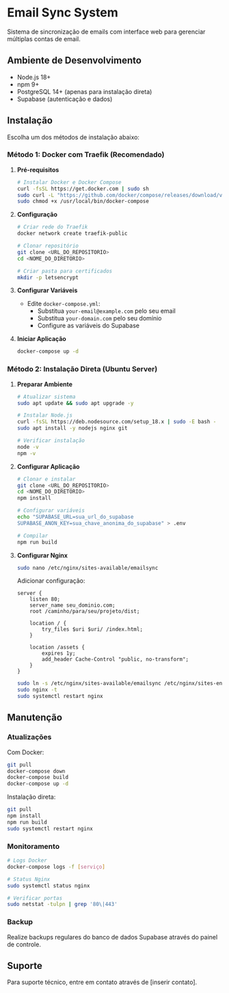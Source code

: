 
# Email Sync System

Sistema de sincronização de emails com interface web para gerenciar múltiplas contas de email.

## Ambiente de Desenvolvimento

- Node.js 18+
- npm 9+
- PostgreSQL 14+ (apenas para instalação direta)
- Supabase (autenticação e dados)

## Instalação

Escolha um dos métodos de instalação abaixo:

### Método 1: Docker com Traefik (Recomendado)

1. **Pré-requisitos**
   ```bash
   # Instalar Docker e Docker Compose
   curl -fsSL https://get.docker.com | sudo sh
   sudo curl -L "https://github.com/docker/compose/releases/download/v2.15.1/docker-compose-$(uname -s)-$(uname -m)" -o /usr/local/bin/docker-compose
   sudo chmod +x /usr/local/bin/docker-compose
   ```

2. **Configuração**
   ```bash
   # Criar rede do Traefik
   docker network create traefik-public

   # Clonar repositório
   git clone <URL_DO_REPOSITORIO>
   cd <NOME_DO_DIRETORIO>

   # Criar pasta para certificados
   mkdir -p letsencrypt
   ```

3. **Configurar Variáveis**
   - Edite `docker-compose.yml`:
     - Substitua `your-email@example.com` pelo seu email
     - Substitua `your-domain.com` pelo seu domínio
     - Configure as variáveis do Supabase

4. **Iniciar Aplicação**
   ```bash
   docker-compose up -d
   ```

### Método 2: Instalação Direta (Ubuntu Server)

1. **Preparar Ambiente**
   ```bash
   # Atualizar sistema
   sudo apt update && sudo apt upgrade -y

   # Instalar Node.js
   curl -fsSL https://deb.nodesource.com/setup_18.x | sudo -E bash -
   sudo apt install -y nodejs nginx git

   # Verificar instalação
   node -v
   npm -v
   ```

2. **Configurar Aplicação**
   ```bash
   # Clonar e instalar
   git clone <URL_DO_REPOSITORIO>
   cd <NOME_DO_DIRETORIO>
   npm install

   # Configurar variáveis
   echo "SUPABASE_URL=sua_url_do_supabase
   SUPABASE_ANON_KEY=sua_chave_anonima_do_supabase" > .env

   # Compilar
   npm run build
   ```

3. **Configurar Nginx**
   ```bash
   sudo nano /etc/nginx/sites-available/emailsync
   ```
   
   Adicionar configuração:
   ```nginx
   server {
       listen 80;
       server_name seu_dominio.com;
       root /caminho/para/seu/projeto/dist;
       
       location / {
           try_files $uri $uri/ /index.html;
       }

       location /assets {
           expires 1y;
           add_header Cache-Control "public, no-transform";
       }
   }
   ```

   ```bash
   sudo ln -s /etc/nginx/sites-available/emailsync /etc/nginx/sites-enabled/
   sudo nginx -t
   sudo systemctl restart nginx
   ```

## Manutenção

### Atualizações

Com Docker:
```bash
git pull
docker-compose down
docker-compose build
docker-compose up -d
```

Instalação direta:
```bash
git pull
npm install
npm run build
sudo systemctl restart nginx
```

### Monitoramento

```bash
# Logs Docker
docker-compose logs -f [serviço]

# Status Nginx
sudo systemctl status nginx

# Verificar portas
sudo netstat -tulpn | grep '80\|443'
```

### Backup

Realize backups regulares do banco de dados Supabase através do painel de controle.

## Suporte

Para suporte técnico, entre em contato através de [inserir contato].


